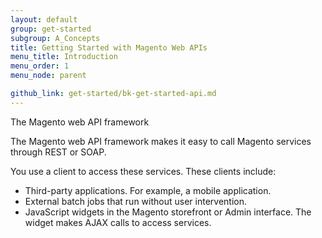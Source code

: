 ```yaml
---
layout: default
group: get-started
subgroup: A_Concepts
title: Getting Started with Magento Web APIs
menu_title: Introduction
menu_order: 1
menu_node: parent

github_link: get-started/bk-get-started-api.md
---
```


The Magento web API framework 



The Magento web API framework makes it easy to call Magento services through REST or SOAP.

You use a client to access these services. These clients include:

* Third-party applications. For example, a mobile application.
* External batch jobs that run without user intervention.
* JavaScript widgets in the Magento storefront or Admin interface. The widget makes AJAX calls to access services.






